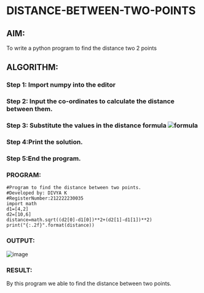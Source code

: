 # DISTANCE-BETWEEN-TWO-POINTS

## AIM:
To write a python program to find the distance two 2 points
## ALGORITHM:
### Step 1: Import numpy into the editor
### Step 2: Input the co-ordinates to calculate the distance between them.
### Step 3: Substitute the values in the distance formula ![formula](image.jpg)
### Step 4:Print the solution.
### Step 5:End the program. 

### PROGRAM:

```
#Program to find the distance between two points.
#Developed by: DIVYA K 
#RegisterNumber:212222230035
import math
d1=[4,2]
d2=[10,6]
distance=math.sqrt((d2[0]-d1[0])**2+(d2[1]-d1[1])**2)
print("{:.2f}".format(distance))
```

### OUTPUT:
![image](https://github.com/divyakumars/DISTANCE-BETWEEN-TWO-POINTS/assets/119393621/86377761-1a8e-41b4-a9ca-6a9a4ec3e1f0)
### RESULT:
By this program we able to find the distance between two points.
